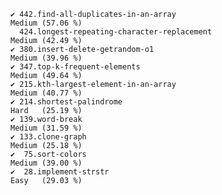     ✔ 442.find-all-duplicates-in-an-array                              Medium (57.06 %)
      424.longest-repeating-character-replacement                      Medium (42.49 %)
    ✔ 380.insert-delete-getrandom-o1                                   Medium (39.96 %)
    ✔ 347.top-k-frequent-elements                                      Medium (49.64 %)
    ✔ 215.kth-largest-element-in-an-array                              Medium (40.77 %)
    ✔ 214.shortest-palindrome                                          Hard   (25.19 %)
    ✔ 139.word-break                                                   Medium (31.59 %)
    ✔ 133.clone-graph                                                  Medium (25.18 %)
    ✔  75.sort-colors                                                  Medium (39.00 %)
    ✔  28.implement-strstr                                             Easy   (29.03 %)

